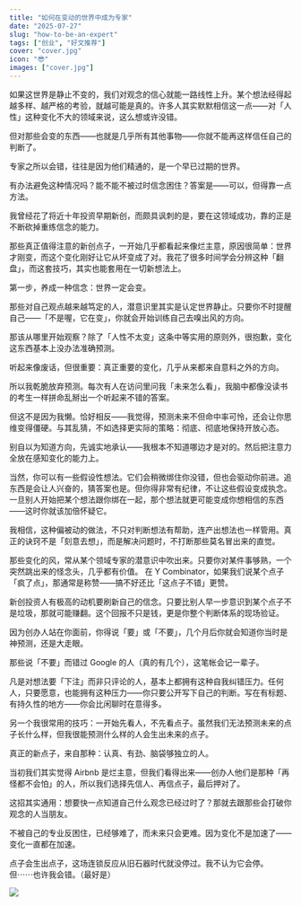 ```yaml
---
title: "如何在变动的世界中成为专家"
date: "2025-07-27"
slug: "how-to-be-an-expert"
tags: ["创业", "好文推荐"]
cover: "cover.jpg"
icon: "😎"
images: ["cover.jpg"]
---
```

如果这世界是静止不变的，我们对观念的信心就能一路线性上升。某个想法经得起越多样、越严格的考验，就越可能是真的。许多人其实默默相信这一点——对「人性」这种变化不大的领域来说，这么想或许没错。



但对那些会变的东西——也就是几乎所有其他事物——你就不能再这样信任自己的判断了。



专家之所以会错，往往是因为他们精通的，是一个早已过期的世界。



有办法避免这种情况吗？能不能不被过时信念困住？答案是——可以，但得靠一点方法。



我曾经花了将近十年投资早期新创，而颇具讽刺的是，要在这领域成功，靠的正是不断砍掉重练信念的能力。



那些真正值得注意的新创点子，一开始几乎都看起来像烂主意，原因很简单：世界才刚变，而这个变化刚好让它从坏变成了对。我花了很多时间学会分辨这种「翻盘」，而这套技巧，其实也能套用在一切新想法上。



第一步，养成一种信念：世界一定会变。



那些对自己观点越来越笃定的人，潜意识里其实是认定世界静止。只要你不时提醒自己——「不是喔，它在变」，你就会开始训练自己去嗅出风的方向。



那该从哪里开始观察？除了「人性不太变」这条中等实用的原则外，很抱歉，变化这东西基本上没办法准确预测。



听起来像废话，但很重要：真正重要的变化，几乎从来都来自意料之外的方向。



所以我乾脆放弃预测。每次有人在访问里问我「未来怎么看」，我脑中都像没读书的考生一样拼命乱掰出一个听起来不错的答案。



但这不是因为我懒。恰好相反——我觉得，预测未来不但命中率可怜，还会让你思维变得僵硬。与其乱猜，不如选择更实际的策略：彻底、彻底地保持开放心态。



别自以为知道方向，先诚实地承认——我根本不知道哪边才是对的。然后把注意力全放在感知变化的能力上。



当然，你可以有一些假设性想法。它们会稍微绑住你没错，但也会驱动你前进。追东西是会让人兴奋的，猜答案也是。但你得非常有纪律，不让这些假设变成执念。
一旦别人开始把某个想法跟你绑在一起，那个想法就更可能变成你想相信的东西——这时你就该加倍怀疑它。



我相信，这种偏被动的做法，不只对判断想法有帮助，连产出想法也一样管用。真正的诀窍不是「刻意去想」，而是解决问题时，不打断那些莫名冒出来的直觉。



那些变化的风，常从某个领域专家的潜意识中吹出来。只要你对某件事够熟，一个突然跳出来的怪念头，几乎都有价值。
在 Y Combinator，如果我们说某个点子「疯了点」，那通常是称赞——搞不好还比「这点子不错」更赞。



新创投资人有极高的动机要刷新自己的信念。只要比别人早一步意识到某个点子不是垃圾，那就可能赚翻。这个回报不只是钱，更是你整个判断体系的现场验证。



因为创办人站在你面前，你得说「要」或「不要」，几个月后你就会知道你当时是神预测，还是大走眼。



那些说「不要」而错过 Google 的人（真的有几个），这笔帐会记一辈子。



凡是对想法要「下注」而非只评论的人，基本上都拥有这种自我纠错压力。任何人，只要愿意，也能拥有这种压力——你只要公开写下自己的判断。写在有标题、有持久性的地方——你会比闲聊时在意得多。



另一个我很常用的技巧：一开始先看人，不先看点子。虽然我们无法预测未来的点子长什么样，但我很能预测什么样的人会生出未来的点子。



真正的新点子，来自那种：认真、有劲、脑袋够独立的人。



当初我们其实觉得 Airbnb 是烂主意，但我们看得出来——创办人他们是那种「再怪都不会怕」的人，所以我们选择先信人、再信点子，最后押对了。



这招其实通用：想要快一点知道自己什么观念已经过时了？那就去跟那些会打破你观念的人当朋友。



不被自己的专业反困住，已经够难了，而未来只会更难。因为变化不是加速了——变化一直都在加速。



点子会生出点子，这场连锁反应从旧石器时代就没停过。我不认为它会停。
但⋯⋯也许我会错。（最好是）




![](https://prod-files-secure.s3.us-west-2.amazonaws.com/112d0858-5090-4d34-a606-b75eb8d65fd2/46476355-9cf3-4e99-9b7a-3531bc426380/1000202064.png?X-Amz-Algorithm=AWS4-HMAC-SHA256&X-Amz-Content-Sha256=UNSIGNED-PAYLOAD&X-Amz-Credential=ASIAZI2LB4667643FPE7%2F20250825%2Fus-west-2%2Fs3%2Faws4_request&X-Amz-Date=20250825T053533Z&X-Amz-Expires=3600&X-Amz-Security-Token=IQoJb3JpZ2luX2VjEPj%2F%2F%2F%2F%2F%2F%2F%2F%2F%2FwEaCXVzLXdlc3QtMiJGMEQCIBP87N%2BRizavLZUAeUUN8TXg%2Fkd%2BzAjOVVHvlMryo4E5AiBtbM6Cah3gAfqUVRpeii1N2OK0%2FI4ywRPlEPDGw3PLFir%2FAwhREAAaDDYzNzQyMzE4MzgwNSIM7ibKRunv5i2zxdZLKtwDOZh0oiVSsyPH1%2FXWjG2C6eff5byO%2BhuYdIdlvE3194pl5m5UyBSPAEy8%2BvYxF21MrG53EUd5YD6u7bK%2Bl7UMsIDGF%2FBSijQkGnfs9D%2BTumfwkhdjmBtoF05yn4nkG65JAaJAe3tP9rC6%2FhiEMB5wk5S0de8vPz3O07%2BnLX3QbtZasWpQ20ECSRuR%2FmHXJU3e1bMFGimQq0Y8g7cqTeodTlmQXTKpSv%2FrSL%2F2Oxz7sFOKQ%2BxDmWe0l5E5wVqPh%2FATlaqYASyN9L9ZM9d7pfuJd1%2BBsJeQWNo4yx%2BPxXSAZjuAQKJlwWNFXb2UBQzG30v3f5IBr%2FaHFcuKFizsHTqrAHaUqiLwapBHgzXN4VoVhPzHScNDiCZ5cfFnRMBznT9mGLZCH6eGCzajWi7lTzr%2FtF13aDG4kdWRBFjrMnwpFpGKObLzJaWxbU6jmm%2F%2BmUYztdX7kJSGHJQlBA3lt0xBnjD5ooo4wUBSOgi%2BGJ7fzOejQ%2F7t7oYLs8duGgV8taIqhUvF60li7OOSxSTm1tdCwJlaGxxget1pCmA0y5dKQPjA5vaOTEaeaKMILuPEfn%2F5msFiKjnTiyJ8%2FTfOg%2FUCr8vvcZsn%2BlKaRA5yyztLkH2rv%2FTmSZ9mG66be0sw5cauxQY6pgHWE8GFT5Rs2y36RC%2FzvSCunlT1MK3GNDYdhvMp7ONR%2FSmS3jGYKQcuP5nahy11CGazFrgn81qtkUaMISu8O7H19alqNhP9EJlprH3ooSkdTT02dGTehj42foSK2ZXRHPSguE8pmSNdV4AaRRcVOnJz%2FZfYpEOyTSN5cAvzdI8WKkmUX9i0mbUA68MBZhgAQaSJhawpGEbPi8wlkZ7vtPWmh9aI43g8&X-Amz-Signature=656b72f96c55e10c971f9b0b5a75c541d574f24c2417445fad28623de710b002&X-Amz-SignedHeaders=host&x-amz-checksum-mode=ENABLED&x-id=GetObject)


